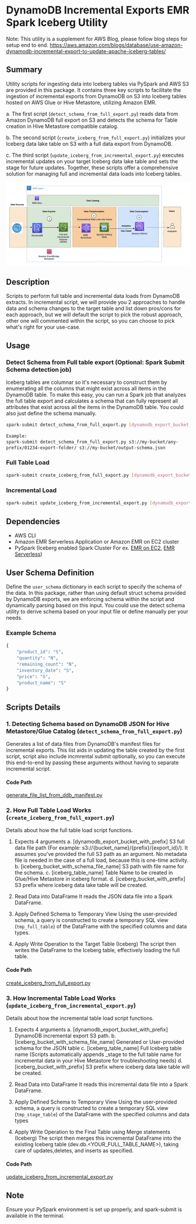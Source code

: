 
# DynamoDB Incremental Exports EMR Spark Iceberg Utility

Note: This utility is a supplement for AWS Blog, please follow blog steps for setup end to end.
https://aws.amazon.com/blogs/database/use-amazon-dynamodb-incremental-export-to-update-apache-iceberg-tables/

## Summary

Utility scripts for ingesting data into Iceberg tables via PySpark and AWS S3 are provided in this package. It contains three key scripts to facilitate the ingestion of incremental exports from DynamoDB on S3 into Iceberg tables hosted on AWS Glue or Hive Metastore, utilizing Amazon EMR.

a. The first script (`detect_schema_from_full_export.py`) reads data from Amazon DynamoDB full export on S3 and detects the schema for Table creation in Hive Metastore compatible catalog.

b. The second script (`create_iceberg_from_full_export.py`) initializes your Iceberg data lake table on S3 with a full data export from DynamoDB.

c. The third script (`update_iceberg_from_incremental_export.py`) executes incremental updates on your target Iceberg data lake table and sets the stage for future updates.
Together, these scripts offer a comprehensive solution for managing full and incremental data loads into Iceberg tables.

<img src="img/Screenshot 2023-10-11 at 7.03.28 AM.png" width="600">

## Description
Scripts to perform full table and incremental data loads from DynamoDB extracts. In incremental script, we will provide you 2 approaches to handle data and schema changes to the target table and list down pros/cons for each approach, but we will default the script to pick the robust approach, other one will commented within the script, so you can choose to pick what's right for your use-case.

## Usage

### Detect Schema from Full table export (Optional: Spark Submit Schema detection job)

Iceberg tables are columnar so it's necessary to construct them by enumerating all the columns that might exist across all items in the DynamoDB table. To make this easy, you can run a Spark job that analyzes the full table export and calculates a schema that can fully represent all attributes that exist across all the items in the DynamoDB table. You could also just define the schema manually.

```bash
spark-submit detect_schema_from_full_export.py [dynamodb_export_bucket_with_prefix] [iceberg_bucket_with_schema_file_name]
```

```
Example:
spark-submit detect_schema_from_full_export.py s3://my-bucket/any-prefix/01234-export-folder/ s3://my-bucket/output-schema.json
```

### Full Table Load
```bash
spark-submit create_iceberg_from_full_export.py [dynamodb_export_bucket_with_prefix] [iceberg_bucket_with_schema_file_name] [iceberg_table_name] [iceberg_bucket_with_prefix]
```

### Incremental Load
```bash
spark-submit update_iceberg_from_incremental_export.py [dynamodb_export_bucket_with_prefix] [iceberg_bucket_with_schema_file_name] [iceberg_table_name] [iceberg_bucket_with_prefix]
```

## Dependencies
* AWS CLI
* Amazon EMR Serverless Application or Amazon EMR on EC2 cluster
* PySpark (Iceberg enabled Spark Cluster For ex. [EMR on EC2](https://docs.aws.amazon.com/emr/latest/ReleaseGuide/emr-iceberg-use-spark-cluster.html), [EMR Serverless](https://docs.aws.amazon.com/emr/latest/EMR-Serverless-UserGuide/using-iceberg.html))

## User Schema Definition
Define the `user_schema` dictionary in each script to specify the schema of the data.
In this package, rather than using default struct schema provided by DynamoDB exports, we are enforcing schema within the script and dynamically parsing based on this input. You could use the detect schema utility to derive schema based on your input file or define manually per your needs.

### Example Schema
```python
{
    "product_id": "S",
    "quantity": "N",
    "remaining_count": "N",
    "inventory_date": "S",
    "price": "S",
    "product_name": "S"
}
```

## Scripts Details

### 1. Detecting Schema based on DynamoDB JSON for Hive Metastore/Glue Catalog (`detect_schema_from_full_export.py`)
Generates a list of data files from DynamoDB's manifest files for incremental exports. This list aids in updating the table created by the first script, script also include incmrental submit optionally, so you can execute this end-to-end by passing these arguments without having to separate incremental script.

#### Code Path

[generate_file_list_from_ddb_manifest.py](https://github.com/aws-samples/aws-emr-utilities/blob/main/utilities/dynamodb-incremental-exports-emr-iceberg-utility/code/detect_schema_from_full_export.py)


### 2. How Full Table Load Works (`create_iceberg_from_full_export.py`)
Details about how the full table load script functions.

1. Expects 4 arguments
    a. [dynamodb_export_bucket_with_prefix] S3 full data file path (For example: s3://{bucket_name}/{prefix}/{export_id}/). 
    It assumes you've provided the full S3 path as an argument. No metadata file is needed in the case of a full load, because this is one-time activity.
    b. [iceberg_bucket_with_schema_file_name] S3 path with file name for the schema.
    c. [iceberg_table_name] Table Name to be created in Glue/Hive Metastore in iceberg format.
    d. [iceberg_bucket_with_prefix] S3 prefix where iceberg data lake table will be created.
     
3. Read Data into DataFrame
    It reads the JSON data file into a Spark DataFrame.

4. Apply Defined Schema to Temporary View
    Using the user-provided schema, a query is constructed to create a temporary SQL view (`tmp_full_table`) of the DataFrame with the specified        columns and data types.

5. Apply Write Operation to the Target Table (Iceberg)
    The script then writes the DataFrame to the Iceberg table, effectively loading the full table.


#### Code Path

[create_iceberg_from_full_export.py](https://github.com/aws-samples/aws-emr-utilities/blob/main/utilities/dynamodb-incremental-exports-emr-iceberg-utility/code/create_iceberg_from_full_export.py)


### 3. How Incremental Table Load Works (`update_iceberg_from_incremental_export.py`)
Details about how the incremental table load script functions.

1. Expects 4 arguments
    a.  [dynamodb_export_bucket_with_prefix] DynamoDB incremental export S3 path.
    b.  [iceberg_bucket_with_schema_file_name] Generated or User-provided schema for the JSON table
    c.  [iceberg_table_name] Full Iceberg table name (Scripts automatically appends _stage to the full table name for incremental data in your Hive Metastore for troubleshooting needs)
    d.  [iceberg_bucket_with_prefix] S3 prefix where iceberg data lake table will be created.

2. Read Data into DataFrame
    It reads this incremental data file into a Spark DataFrame.

3. Apply Defined Schema to Temporary View
   Using the user-provided schema, a query is constructed to create a temporary SQL view (`tmp_stage_table`) of the DataFrame with the specified       columns and data types

4. Apply Write Operation to the Final Table using Merge statements (Iceberg)
    The script then merges this incremental DataFrame into the existing Iceberg table (dev.db.<YOUR_FULL_TABLE_NAME>), taking care of updates,deletes, and inserts as specified.


#### Code Path

[update_iceberg_from_incremental_export.py](https://github.com/aws-samples/aws-emr-utilities/blob/main/utilities/dynamodb-incremental-exports-emr-iceberg-utility/code/update_iceberg_from_incremental_export.py)


## Note
Ensure your PySpark environment is set up properly, and spark-submit is available in the terminal.
